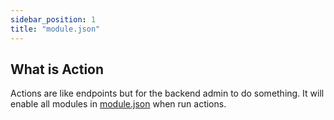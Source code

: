 ```yaml
---
sidebar_position: 1
title: "module.json"
---
```


## What is Action

Actions are like endpoints but for the backend admin to do something.
It will enable all modules in [module.json](/in-depth/module.json) when run actions.
